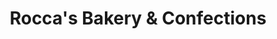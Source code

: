 ---
title: "Rocca's Bakery & Confections"
url: /ramseur/roccas-bakery-and-confections/
shop: bakery
---